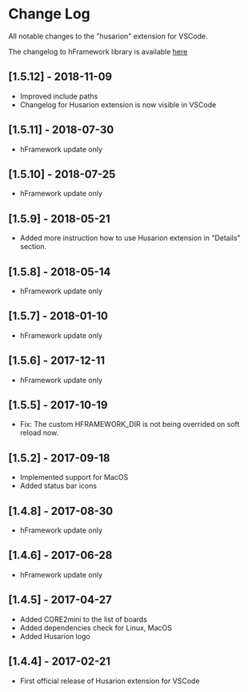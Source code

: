# Change Log
All notable changes to the "husarion" extension for VSCode. 

The changelog to hFramework library is available [here](https://github.com/husarion/hFramework/blob/master/CHANGELOG.md)

## [1.5.12] - 2018-11-09
- Improved include paths
- Changelog for Husarion extension is now visible in VSCode

## [1.5.11] - 2018-07-30
- hFramework update only

## [1.5.10] - 2018-07-25
- hFramework update only

## [1.5.9] - 2018-05-21
- Added more instruction how to use Husarion extension in "Details" section.

## [1.5.8] - 2018-05-14
- hFramework update only

## [1.5.7] - 2018-01-10
- hFramework update only

## [1.5.6] - 2017-12-11
- hFramework update only

## [1.5.5] - 2017-10-19
- Fix: The custom HFRAMEWORK_DIR is not being overrided on soft reload now.

## [1.5.2] - 2017-09-18
- Implemented support for MacOS
- Added status bar icons

## [1.4.8] - 2017-08-30
- hFramework update only

## [1.4.6] - 2017-06-28
- hFramework update only

## [1.4.5] - 2017-04-27
- Added CORE2mini to the list of boards
- Added dependencies check for Linux, MacOS
- Added Husarion logo

## [1.4.4] - 2017-02-21
- First official release of Husarion extension for VSCode
